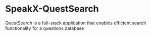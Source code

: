 # SpeakX-QuestSearch
QuestSearch is a full-stack application that enables efficient search functionality for a questions database
